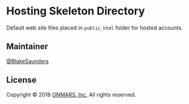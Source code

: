 # Hosting Skeleton Directory
Default web site files placed in `public_html` folder for hosted accounts.

## Maintainer
[@BlakeSaunders](https://github.com/blakesaunders)

## License
Copyright &copy; 2018 [ONMARS, Inc.](https://onmars.ca) All rights reserved.
